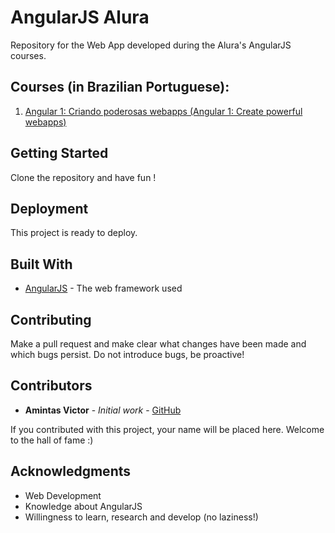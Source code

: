 # AngularJS Alura
Repository for the Web App developed during the Alura's AngularJS courses.

## Courses (in Brazilian Portuguese):
1. [Angular 1: Criando poderosas webapps (Angular 1: Create powerful webapps)](https://cursos.alura.com.br/course/angularjs-mvc)

## Getting Started
Clone the repository and have fun !

## Deployment
This project is ready to deploy.

## Built With
* [AngularJS](https://angularjs.org/) - The web framework used

## Contributing
Make a pull request and make clear what changes have been made and which bugs persist. Do not introduce bugs, be proactive!

## Contributors
* **Amintas Victor** - *Initial work* - [GitHub](https://github.com/amintasvrp)

 If you contributed with this project, your name will be placed here. Welcome to the hall of fame :)

## Acknowledgments
* Web Development
* Knowledge about AngularJS
* Willingness to learn, research and develop (no laziness!)

